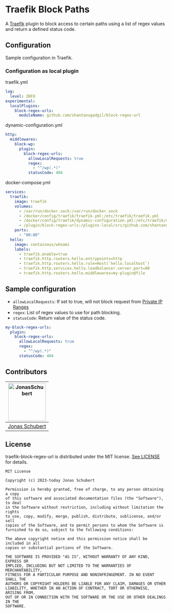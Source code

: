 # Traefik Block Paths

A [Traefik](https://github.com/containous/traefik) plugin to block access to certain paths using a list of regex values and return a defined status code.

## Configuration

Sample configuration in Traefik.

### Configuration as local plugin

traefik.yml

```yaml
log:
  level: INFO
experimental:
  localPlugins:
    block-regex-urls:
      moduleName: github.com/shantanugadgil/block-regex-url
```

dynamic-configuration.yml

```yaml
http:
  middlewares:
    block-wp:
      plugin:
        block-regex-urls:
          allowLocalRequests: true
          regex:
            - "^/wp(.*)"
          statusCode: 404
```

docker-compose.yml

```yaml
services:
  traefik:
    image: traefik
    volumes:
      - /var/run/docker.sock:/var/run/docker.sock
      - /docker/config/traefik/traefik.yml:/etc/traefik/traefik.yml
      - /docker/config/traefik/dynamic-configuration.yml:/etc/traefik/dynamic-configuration.yml
      - /plugin/block-regex-urls:/plugins-local/src/github.com/shantanugadgil/block-regex-url/
    ports:
      - "80:80"
  hello:
    image: containous/whoami
    labels:
      - traefik.enable=true
      - traefik.http.routers.hello.entrypoints=http
      - traefik.http.routers.hello.rule=Host(`hello.localhost`)
      - traefik.http.services.hello.loadbalancer.server.port=80
      - traefik.http.routers.hello.middlewares=my-plugin@file
```

## Sample configuration

- `allowLocalRequests`: If set to true, will not block request from [Private IP Ranges](https://de.wikipedia.org/wiki/Private_IP-Adresse)
- `regex`:  List of regex values to use for path blocking.
- `statusCode`: Return value of the status code.

```yaml
my-block-regex-urls:
  plugin:
    block-regex-urls:
      allowLocalRequests: true
      regex:
        - "^/wp(.*)"
      statusCode: 404
```

## Contributors

| [<img alt="JonasSchubert" src="https://secure.gravatar.com/avatar/835215bfb654d58acb595c64f107d052?s=180&d=identicon" width="117"/>](https://code.schubert.zone/jonas-schubert) |
| :---------------------------------------------------------------------------------------------------------------------------------------: |
| [Jonas Schubert](https://code.schubert.zone/jonas-schubert) |

## License

traefik-block-regex-url is distributed under the MIT license. [See LICENSE](LICENSE) for details.

```
MIT License

Copyright (c) 2023-today Jonas Schubert

Permission is hereby granted, free of charge, to any person obtaining a copy
of this software and associated documentation files (the "Software"), to deal
in the Software without restriction, including without limitation the rights
to use, copy, modify, merge, publish, distribute, sublicense, and/or sell
copies of the Software, and to permit persons to whom the Software is
furnished to do so, subject to the following conditions:

The above copyright notice and this permission notice shall be included in all
copies or substantial portions of the Software.

THE SOFTWARE IS PROVIDED "AS IS", WITHOUT WARRANTY OF ANY KIND, EXPRESS OR
IMPLIED, INCLUDING BUT NOT LIMITED TO THE WARRANTIES OF MERCHANTABILITY,
FITNESS FOR A PARTICULAR PURPOSE AND NONINFRINGEMENT. IN NO EVENT SHALL THE
AUTHORS OR COPYRIGHT HOLDERS BE LIABLE FOR ANY CLAIM, DAMAGES OR OTHER
LIABILITY, WHETHER IN AN ACTION OF CONTRACT, TORT OR OTHERWISE, ARISING FROM,
OUT OF OR IN CONNECTION WITH THE SOFTWARE OR THE USE OR OTHER DEALINGS IN THE
SOFTWARE.
```
